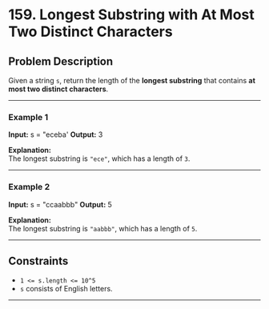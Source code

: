 # 159. Longest Substring with At Most Two Distinct Characters

## Problem Description

Given a string `s`, return the length of the **longest substring** that contains **at most two distinct characters**.

---

### Example 1

**Input:**
s = "eceba'
**Output:**
3

**Explanation:**  
The longest substring is `"ece"`, which has a length of `3`.

---

### Example 2

**Input:**
s = "ccaabbb"
**Output:**
5

**Explanation:**  
The longest substring is `"aabbb"`, which has a length of `5`.

---

## Constraints
- `1 <= s.length <= 10^5`
- `s` consists of English letters.

---

